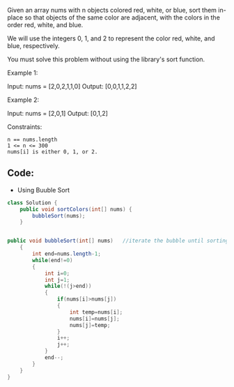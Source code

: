 Given an array nums with n objects colored red, white, or blue, sort them in-place so that objects of the same color are adjacent, with the colors in the order red, white, and blue.

We will use the integers 0, 1, and 2 to represent the color red, white, and blue, respectively.

You must solve this problem without using the library's sort function.

 

Example 1:

Input: nums = [2,0,2,1,1,0]
Output: [0,0,1,1,2,2]

Example 2:

Input: nums = [2,0,1]
Output: [0,1,2]

 

Constraints:

    n == nums.length
    1 <= n <= 300
    nums[i] is either 0, 1, or 2.
## Code:
- Using Buuble Sort

``` java
class Solution {
    public void sortColors(int[] nums) {
        bubbleSort(nums);
    }


public void bubbleSort(int[] nums)   //iterate the bubble until sorting(move large to last)
    {
        int end=nums.length-1;
        while(end!=0)
        {
            int i=0;
            int j=1;
            while(!(j>end))
            {
                if(nums[i]>nums[j])
                {
                    int temp=nums[i];
                    nums[i]=nums[j];
                    nums[j]=temp;
                }
                i++;
                j++;
            }
            end--;
        }
    }
}
```
```
